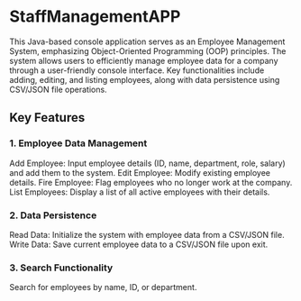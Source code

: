 # StaffManagementAPP

This Java-based console application serves as an Employee Management System, emphasizing Object-Oriented Programming (OOP) principles. The system allows users to efficiently manage employee data for a company through a user-friendly console interface. Key functionalities include adding, editing, and listing employees, along with data persistence using CSV/JSON file operations.

## Key Features
### 1. Employee Data Management
Add Employee:
Input employee details (ID, name, department, role, salary) and add them to the system.
Edit Employee:
Modify existing employee details.
Fire Employee:
Flag employees who no longer work at the company.
List Employees:
Display a list of all active employees with their details.
### 2. Data Persistence
Read Data:
Initialize the system with employee data from a CSV/JSON file.
Write Data:
Save current employee data to a CSV/JSON file upon exit.
### 3. Search Functionality
Search for employees by name, ID, or department.
